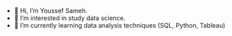 - 👋 Hi, I’m Youssef Sameh.
- 👀 I’m interested in study data science.
- 🌱 I’m currently learning data analysis techniques (SQL, Python, Tableau)
<!---
- 💞️ I’m looking to collaborate on ...
- 📫 How to reach me ...
--->

<!---
Youssef-Pasha/Youssef-Pasha is a ✨ special ✨ repository because its `README.md` (this file) appears on your GitHub profile.
You can click the Preview link to take a look at your changes.
--->
